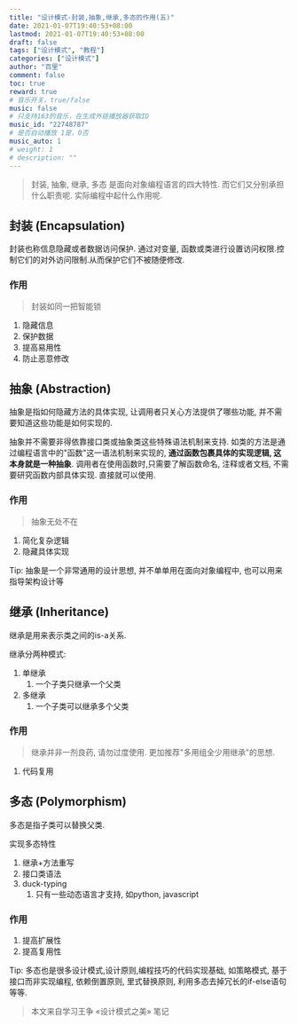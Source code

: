 ```yaml
---
title: "设计模式-封装,抽象,继承,多态的作用(五)"
date: 2021-01-07T19:40:53+08:00
lastmod: 2021-01-07T19:40:53+08:00
draft: false
tags: ["设计模式", "教程"]
categories: ["设计模式"]
author: "百里"
comment: false
toc: true
reward: true
# 音乐开关，true/false
music: false
# 只支持163的音乐，在生成外链播放器获取ID
music_id: "22748787"
# 是否自动播放 1是，0否
music_auto: 1
# weight: 1
# description: ""
---
```


> 封装, 抽象, 继承, 多态 是面向对象编程语言的四大特性. 而它们又分别承担什么职责呢. 实际编程中起什么作用呢. 



## 封装 (Encapsulation)

封装也称信息隐藏或者数据访问保护. 通过对变量, 函数或类进行设置访问权限.控制它们的对外访问限制.从而保护它们不被随便修改. 

### 作用

> 封装如同一把智能锁

1. 隐藏信息
2. 保护数据
3. 提高易用性
4. 防止恶意修改

## 抽象 (Abstraction)

抽象是指如何隐藏方法的具体实现, 让调用者只关心方法提供了哪些功能, 并不需要知道这些功能是如何实现的.

抽象并不需要非得依靠接口类或抽象类这些特殊语法机制来支持. 如类的方法是通过编程语言中的"函数"这一语法机制来实现的, **通过函数包裹具体的实现逻辑, 这本身就是一种抽象**. 调用者在使用函数时,只需要了解函数命名, 注释或者文档, 不需要研究函数内部具体实现. 直接就可以使用. 

### 作用

> 抽象无处不在

1. 简化复杂逻辑
2. 隐藏具体实现

Tip: 抽象是一个非常通用的设计思想, 并不单单用在面向对象编程中, 也可以用来指导架构设计等



## 继承 (Inheritance)

继承是用来表示类之间的is-a关系. 

继承分两种模式:

1. 单继承
   1. 一个子类只继承一个父类
2. 多继承 
   1. 一个子类可以继承多个父类

### 作用

> 继承并非一剂良药, 请勿过度使用. 更加推荐"多用组全少用继承"的思想.

1. 代码复用

## 多态 (Polymorphism)

多态是指子类可以替换父类.

实现多态特性

1. 继承+方法重写
2. 接口类语法
3. duck-typing
   1. 只有一些动态语言才支持, 如python, javascript

### 作用

1. 提高扩展性
2. 提高复用性

Tip: 多态也是很多设计模式,设计原则,编程技巧的代码实现基础, 如策略模式, 基于接口而非实现编程, 依赖倒置原则, 里式替换原则, 利用多态去掉冗长的if-else语句等等. 



>  本文来自学习王争 «设计模式之美» 笔记
